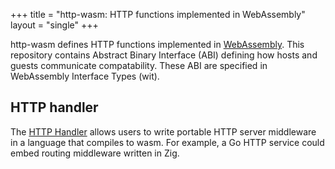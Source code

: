 +++
title = "http-wasm: HTTP functions implemented in WebAssembly"
layout = "single"
+++

http-wasm defines HTTP functions implemented in [WebAssembly][1]. This
repository contains Abstract Binary Interface (ABI) defining how hosts and
guests communicate compatability. These ABI are specified in WebAssembly
Interface Types (wit).

## HTTP handler

The [HTTP Handler](http-handler) allows users to write portable HTTP server
middleware in a language that compiles to wasm. For example, a Go HTTP service
could embed routing middleware written in Zig.

[1]: https://webassembly.org/
